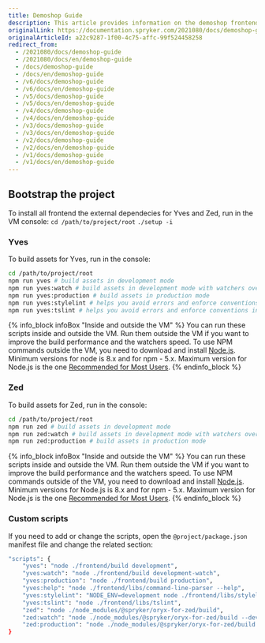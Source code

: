 ```yaml
---
title: Demoshop Guide
description: This article provides information on the demoshop frontend installation.
originalLink: https://documentation.spryker.com/2021080/docs/demoshop-guide
originalArticleId: a22c9287-1f00-4c75-affc-99f524458258
redirect_from:
  - /2021080/docs/demoshop-guide
  - /2021080/docs/en/demoshop-guide
  - /docs/demoshop-guide
  - /docs/en/demoshop-guide
  - /v6/docs/demoshop-guide
  - /v6/docs/en/demoshop-guide
  - /v5/docs/demoshop-guide
  - /v5/docs/en/demoshop-guide
  - /v4/docs/demoshop-guide
  - /v4/docs/en/demoshop-guide
  - /v3/docs/demoshop-guide
  - /v3/docs/en/demoshop-guide
  - /v2/docs/demoshop-guide
  - /v2/docs/en/demoshop-guide
  - /v1/docs/demoshop-guide
  - /v1/docs/en/demoshop-guide
---
```


## Bootstrap the project
To install all frontend the external dependecies for Yves and Zed, run in the VM console:
`cd /path/to/project/root`
`./setup -i`

### Yves
To build assets for Yves, run in the console:

```bash
cd /path/to/project/root
npm run yves # build assets in development mode
npm run yves:watch # build assets in development mode with watchers over the code
npm run yves:production # build assets in production mode
npm run yves:stylelint # helps you avoid errors and enforce conventions in your SCSS
npm run yves:tslint # helps you avoid errors and enforce conventions in your Typescript
```

{% info_block infoBox "Inside and outside the VM" %}
You can run these scripts inside and outside the VM. Run them outside the VM if you want to improve the build performance and the watchers speed. To use NPM commands outside the VM, you need to download and install [Node.js](https://docs.npmjs.com/downloading-and-installing-node-js-and-npm). Minimum versions for node is 8.x and for npm - 5.x. Maximum version for Node.js is the one [Recommended for Most Users](https://nodejs.org/en/).
{% endinfo_block %}

### Zed
To build assets for Zed, run in the console:

```bash
cd /path/to/project/root
npm run zed # build assets in development mode
npm run zed:watch # build assets in development mode with watchers over the code
npm run zed:production # build assets in production mode
```

{% info_block infoBox "Inside and outside the VM" %}
You can run these scripts inside and outside the VM. Run them outside the VM if you want to improve the build performance and the watchers speed. To use NPM commands outside of the VM, you need to download and install [Node.js](https://docs.npmjs.com/downloading-and-installing-node-js-and-npm). Minimum versions for Node.js is 8.x and for npm - 5.x. Maximum version for Node.js is the one [Recommended for Most Users](https://nodejs.org/en/).
{% endinfo_block %}

### Custom scripts
If you need to add or change the scripts, open the `@project/package.json` manifest file and change the related section:

```bash
"scripts": {
	"yves": "node ./frontend/build development",
	"yves:watch": "node ./frontend/build development-watch",
	"yves:production": "node ./frontend/build production",
	"yves:help": "node ./frontend/libs/command-line-parser --help",
	"yves:stylelint": "NODE_ENV=development node ./frontend/libs/stylelint development",
	"yves:tslint": "node ./frontend/libs/tslint",
	"zed": "node ./node_modules/@spryker/oryx-for-zed/build",
	"zed:watch": "node ./node_modules/@spryker/oryx-for-zed/build --dev",
	"zed:production": "node ./node_modules/@spryker/oryx-for-zed/build --prod"
}
```
